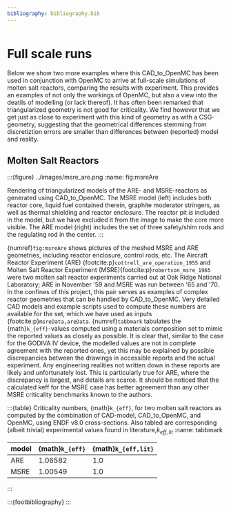 ```yaml
---
bibliography: bibliography.bib
---
```

```{bibliography} bibliography.bib
```

# Full scale runs
Below we show two more examples where this CAD_to_OpenMC has been used in
conjunction with OpenMC to arrive at full-scale simulations of molten salt
reactors, comparing the results with experiment. This provides an examples of
not only the workings of OpenMC, but also a view into the deatils of modelling
(or lack thereof). It has often been remarked that triangularized geometry is
not good for criticality. We find however that we get just as close to
experiment with this kind of geometry as with a CSG-geometry, suggesting that
the geometrical differences stemming from discretiztion errors are smaller than differences between (reported) model and reality. 

## Molten Salt Reactors
:::{figure} ../images/msre_are.png
:name: fig:msreAre

Rendering of triangularized models of the ARE- and MSRE-reactors as generated
using CAD_to_OpenMC. The MSRE model (left) includes both reactor core, liquid
fuel contained therein, graphite moderator stringers, as well as thermal
shielding and reactor enclosure. The reactor pit _is_ included in the model,
but we have excluded it from the image to make the core more visible. The ARE
model (right) includes the set of three safety/shim rods and the regulating rod
in the center.
:::

{numref}`fig:msreAre` shows pictures of the meshed MSRE and ARE geometries,
including reactor enclosure, control rods, etc.
The Aircraft Reactor Experiment (ARE) {footcite:p}`cottrell_are_operation_1955`
and Molten Salt Reactor Experiment (MSRE){footcite:p}`robertson_msre_1965` were
two molten salt reactor experiments carried out at Oak Ridge National
Laboratory; ARE in November '59 and MSRE was run between '65 and '70.
In the confines of this project, this pair serves as examples of complex
reactor geometries that can be handled by CAD_to_OpenMC. Very detailed CAD
models and example scripts used to compute these numbers are available for the
set, which we have used as inputs {footcite:p}`msreData,areData`.
{numref}`tabbmark` tabulates the {math}`k_{eff}`-values computed using a
materials composition set to mimic the reported values as closely as possible.
It is clear that, similar to the case for the GODIVA IV device, the modelled
values are not in complete agreement with the reported ones, yet this may be
explained by possible discrepancies between the drawings in accessible reports
and the actual experiment. Any engineering realities not written down in these
reports are likely and unfortunately lost.
This is particularly true for ARE, where the discrepancy is largest, and
details are scarce.
It should be noticed that the calculated keff for the MSRE case has better
agreement than any other MSRE criticality benchmarks known to the authors.

:::{table} Criticality numbers, {math}`k_{eff}`, for two molten salt reactors as computed by the combination of CAD-model, CAD_to_OpenMC, and OpenMC, using ENDF v8.0 cross-sections. Also tabled are corresponding (albeit trivial) experimental values found in literature,$k_{eff,lit}$
:name: tabbmark
 
| model | {math}`k_{eff}` | {math}`k_{eff,lit}` |
|-------|-----------|-------|
| ARE   | 1.06582   | 1.0   |
|MSRE   | 1.00549  | 1.0|

:::

:::{footbibliography}
:::
<!-- meshing timings?-->

